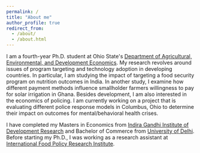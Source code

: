 ```yaml
---
permalink: /
title: "About me"
author_profile: true
redirect_from: 
  - /about/
  - /about.html
---
```

I am a fourth-year Ph.D. student at Ohio State's [Department of Agricultural, Environmental, and Development Economics](https://aede.osu.edu/home "Department of Agricultural, Environmental, and Development Economics"). My research revolves around issues of program targeting and technology adoption in developing countries. In particular, I am studying the impact of targeting a food security program on nutrition outcomes in India. In another study, I examine how different payment methods influence smallholder farmers willingness to pay for solar irrigation in Ghana. Besides development, I am also interested in the economics of policing. I am currently working on a project that is evaluating different police response models in Columbus, Ohio to determine their impact on outcomes for mental/behavioral health crises. 

I have completed my Masters in Economics from [Indira Gandhi Institute of Development Research](http://www.igidr.ac.in/ "Indira Gandhi Institute of Development Research") and Bachelor of Commerce from [University of Delhi](http://www.du.ac.in/ "University of Delhi"). Before starting my Ph.D., I was working as a research assistant at [International Food Policy Research Institute](https://www.ifpri.org/ "International Food Policy Research Institute").<br /> <br />

<!---
<address style="text-align:left;font-size:0.7em;color:#000000;font-family:Times New Roman">
	317 Ag. Administration Bldg. <br /> 2120 Fyffe Rd., Columbus, OH 43210 <br /> Email: <ins> pandey.129@osu.edu </ins> <br /> Pronouns: she/her/hers
</address>
-->
